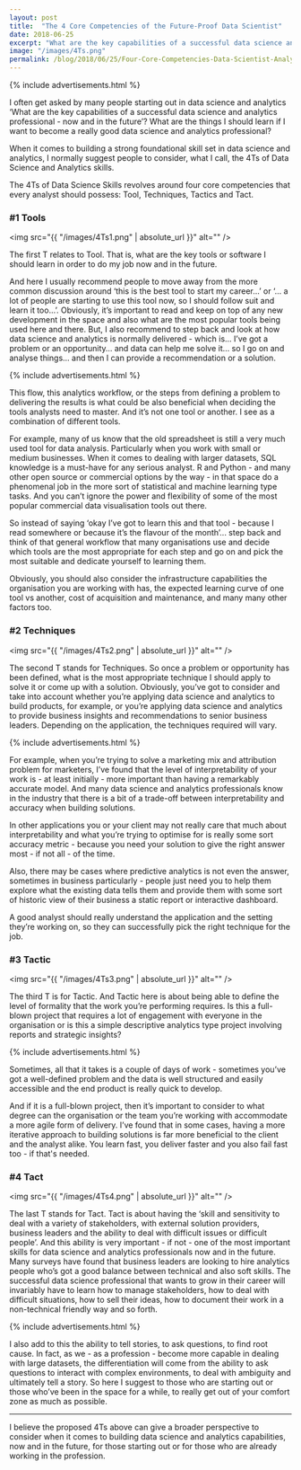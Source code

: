 ```yaml
---
layout: post
title:  "The 4 Core Competencies of the Future-Proof Data Scientist"
date: 2018-06-25
excerpt: "What are the key capabilities of a successful data science and analytics professional - now and in the future’? What are the things I should learn if I want to become a really good data science and analytics professional?"
image: "/images/4Ts.png"
permalink: /blog/2018/06/25/Four-Core-Competencies-Data-Scientist-Analytics-Skills
---
```



{% include advertisements.html %}


I often get asked by many people starting out in data science and analytics ‘What are the key capabilities of a successful data science and analytics professional - now and in the future’? What are the things I should learn if I want to become a really good data science and analytics professional?

When it comes to building a strong foundational skill set in data science and analytics, I normally suggest people to consider, what I call, the 4Ts of Data Science and Analytics skills.

The 4Ts of Data Science Skills revolves around four core competencies that every analyst should possess: Tool, Techniques, Tactics and Tact.


<h3>#1 Tools</h3>

<span class="image left"><img src="{{ "/images/4Ts1.png" | absolute_url }}" alt="" /></span>

The first T relates to Tool. That is, what are the key tools or software I should learn in order to do my job now and in the future.

And here I usually recommend people to move away from the more common discussion around ‘this is the best tool to start my career...’ or ‘... a lot of people are starting to use this tool now, so I should follow suit and learn it too...’. Obviously, it’s important to read and keep on top of any new development in the space and also what are the most popular tools being used here and there.  But, I also recommend to step back and look at how data science and analytics is normally delivered - which is... I’ve got a problem or an opportunity… and data can help me solve it… so I go on and analyse things… and then I can provide a recommendation or a solution. 


{% include advertisements.html %}


This flow, this analytics workflow, or the steps from defining a problem to delivering the results is what could be also beneficial when deciding the tools analysts need to master. And it’s not one tool or another. I see as a combination of different tools.

For example, many of us know that the old spreadsheet is still a very much used tool for data analysis. Particularly when you work with small or medium businesses. When it comes to dealing with larger datasets, SQL knowledge is a must-have for any serious analyst. R and Python - and many other open source or commercial options by the way - in that space do a phenomenal job in the more sort of statistical and machine learning type tasks. And you can’t ignore the power and flexibility of some of the most popular commercial data visualisation tools out there. 

So instead of saying ‘okay I’ve got to learn this and that tool - because I read somewhere or because it’s the flavour of the month’... step back and think of that general workflow that many organisations use and decide which tools are the most appropriate for each step and go on and pick the most suitable and dedicate yourself to learning them.

Obviously, you should also consider the infrastructure capabilities the organisation you are working with has, the expected learning curve of one tool vs another, cost of acquisition and maintenance, and many many other factors too.




<h3>#2 Techniques</h3>

<span class="image right"><img src="{{ "/images/4Ts2.png" | absolute_url }}" alt="" /></span>

The second T stands for Techniques. So once a problem or opportunity has been defined, what is the most appropriate technique I should apply to solve it or come up with a solution. Obviously, you’ve got to consider and take into account whether you’re applying data science and analytics to build products, for example, or you’re applying data science and analytics to provide business insights and recommendations to senior business leaders. Depending on the application, the techniques required will vary.


{% include advertisements.html %}


For example, when you’re trying to solve a marketing mix and attribution problem for marketers, I’ve found that the level of interpretability of your work is - at least initially - more important than having a remarkably accurate model. And many data science and analytics professionals know in the industry that there is a bit of a trade-off between interpretability and accuracy when building solutions.

In other applications you or your client may not really care that much about interpretability and what you’re trying to optimise for is really some sort accuracy metric - because you need your solution to give the right answer most - if not all - of the time.

Also, there may be cases where predictive analytics is not even the answer, sometimes in business particularly - people just need you to help them explore what the existing data tells them and provide them with some sort of historic view of their business a static report or interactive dashboard.

A good analyst should really understand the application and the setting they’re working on, so they can successfully pick the right technique for the job. 




<h3>#3 Tactic</h3>

<span class="image left"><img src="{{ "/images/4Ts3.png" | absolute_url }}" alt="" /></span>


The third T is for Tactic. And Tactic here is about being able to define the level of formality that the work you’re performing requires. Is this a full-blown project that requires a lot of engagement with everyone in the organisation or is this a simple descriptive analytics type project involving reports and strategic insights? 


{% include advertisements.html %}


Sometimes, all that it takes is a couple of days of work - sometimes you’ve got a well-defined problem and the data is well structured and easily accessible and the end product is really quick to develop.

And if it is a full-blown project, then it’s important to consider to what degree can the organisation or the team you’re working with accommodate a more agile form of delivery. I’ve found that in some cases, having a more iterative approach to building solutions is far more beneficial to the client and the analyst alike. You learn fast, you deliver faster and you also fail fast too - if that's needed.




<h3>#4 Tact</h3>

<span class="image right"><img src="{{ "/images/4Ts4.png" | absolute_url }}" alt="" /></span>

The last T stands for Tact. Tact is about having the ‘skill and sensitivity to deal with a variety of stakeholders, with external solution providers, business leaders and the ability to deal with difficult issues or difficult people’. And this ability is very important - if not - one of the most important skills for data science and analytics professionals now and in the future. Many surveys have found that business leaders are looking to hire analytics people who’s got a good balance between technical and also soft skills. The successful data science professional that wants to grow in their career will invariably have to learn how to manage stakeholders, how to deal with difficult situations, how to sell their ideas, how to document their work in a non-technical friendly way and so forth.

{% include advertisements.html %}

I also add to this the ability to tell stories, to ask questions, to find root cause. In fact, as we - as a profession - become more capable in dealing with large datasets, the differentiation will come from the ability to ask questions to interact with complex environments, to deal with ambiguity and ultimately tell a story. So here I suggest to those who are starting out or those who’ve been in the space for a while, to really get out of your comfort zone as much as possible.


***


I believe the proposed 4Ts above can give a broader perspective to consider when it comes to building data science and analytics capabilities, now and in the future, for those starting out or for those who are already working in the profession.
